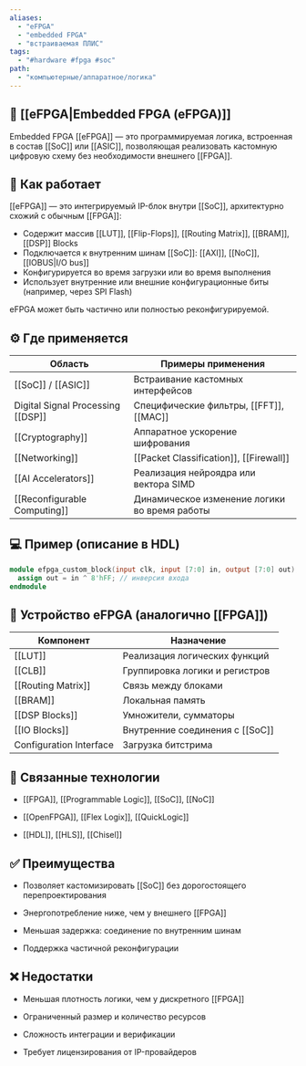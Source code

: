 ```yaml
---
aliases:
  - "eFPGA"
  - "embedded FPGA"
  - "встраиваемая ПЛИС"
tags:
  - "#hardware #fpga #soc"
path:
  - "компьютерные/аппаратное/логика"
---
```


## 📌 [[eFPGA|Embedded FPGA (eFPGA)]]  
Embedded FPGA [[eFPGA]] — это программируемая логика, встроенная в состав [[SoC]] или [[ASIC]], позволяющая реализовать кастомную цифровую схему без необходимости внешнего [[FPGA]].

## 🧠 Как работает  
[[eFPGA]] — это интегрируемый IP-блок внутри [[SoC]], архитектурно схожий с обычным [[FPGA]]:

- Содержит массив [[LUT]], [[Flip-Flops]], [[Routing Matrix]], [[BRAM]], [[DSP]] Blocks  
- Подключается к внутренним шинам [[SoC]]: [[AXI]], [[NoC]], [[IOBUS|I/O bus]]  
- Конфигурируется во время загрузки или во время выполнения  
- Использует внутренние или внешние конфигурационные биты (например, через SPI Flash)

eFPGA может быть частично или полностью реконфигурируемой.

## ⚙️ Где применяется

| Область                       | Примеры применения                         |
|------------------------------|---------------------------------------------|
| [[SoC]] / [[ASIC]]           | Встраивание кастомных интерфейсов           |
| Digital Signal Processing [[DSP]] | Специфические фильтры, [[FFT]], [[MAC]]    |
| [[Cryptography]]             | Аппаратное ускорение шифрования             |
| [[Networking]]               | [[Packet Classification]], [[Firewall]]     |
| [[AI Accelerators]]          | Реализация нейроядра или вектора SIMD        |
| [[Reconfigurable Computing]] | Динамическое изменение логики во время работы |

## 💻 Пример (описание в HDL)

```verilog
module efpga_custom_block(input clk, input [7:0] in, output [7:0] out);
  assign out = in ^ 8'hFF; // инверсия входа
endmodule
````

## 📐 Устройство eFPGA (аналогично [[FPGA]])

|Компонент|Назначение|
|---|---|
|[[LUT]]|Реализация логических функций|
|[[CLB]]|Группировка логики и регистров|
|[[Routing Matrix]]|Связь между блоками|
|[[BRAM]]|Локальная память|
|[[DSP Blocks]]|Умножители, сумматоры|
|[[IO Blocks]]|Внутренние соединения с [[SoC]]|
|Configuration Interface|Загрузка битстрима|

## 🧩 Связанные технологии

- [[FPGA]], [[Programmable Logic]], [[SoC]], [[NoC]]
    
- [[OpenFPGA]], [[Flex Logix]], [[QuickLogic]]
    
- [[HDL]], [[HLS]], [[Chisel]]
    

## ✅ Преимущества

- Позволяет кастомизировать [[SoC]] без дорогостоящего перепроектирования
    
- Энергопотребление ниже, чем у внешнего [[FPGA]]
    
- Меньшая задержка: соединение по внутренним шинам
    
- Поддержка частичной реконфигурации
    

## ❌ Недостатки

- Меньшая плотность логики, чем у дискретного [[FPGA]]
    
- Ограниченный размер и количество ресурсов
    
- Сложность интеграции и верификации
    
- Требует лицензирования от IP-провайдеров